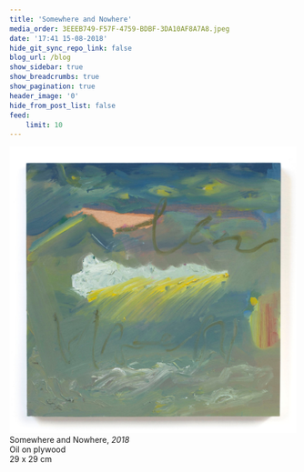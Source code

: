 ```yaml
---
title: 'Somewhere and Nowhere'
media_order: 3EEEB749-F57F-4759-BDBF-3DA10AF8A7A8.jpeg
date: '17:41 15-08-2018'
hide_git_sync_repo_link: false
blog_url: /blog
show_sidebar: true
show_breadcrumbs: true
show_pagination: true
header_image: '0'
hide_from_post_list: false
feed:
    limit: 10
---
```


![](3EEEB749-F57F-4759-BDBF-3DA10AF8A7A8.jpeg)  
Somewhere and Nowhere, _2018_  
Oil on plywood  
29 x 29 cm